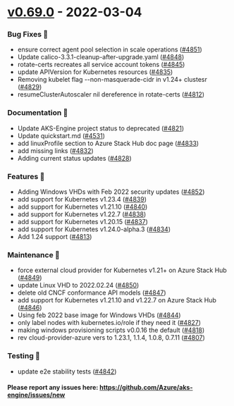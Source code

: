 
<a name="v0.69.0"></a>
# [v0.69.0] - 2022-03-04
### Bug Fixes 🐞
- ensure correct agent pool selection in scale operations ([#4851](https://github.com/Azure/aks-engine/issues/4851))
- Update calico-3.3.1-cleanup-after-upgrade.yaml ([#4848](https://github.com/Azure/aks-engine/issues/4848))
- rotate-certs recreates all service account tokens ([#4845](https://github.com/Azure/aks-engine/issues/4845))
- update APIVersion for Kubernetes resources ([#4835](https://github.com/Azure/aks-engine/issues/4835))
- Removing kubelet flag --non-masquerade-cidr in v1.24+ clustesr ([#4829](https://github.com/Azure/aks-engine/issues/4829))
- resumeClusterAutoscaler nil dereference in rotate-certs ([#4812](https://github.com/Azure/aks-engine/issues/4812))

### Documentation 📘
- Update AKS-Engine project status to deprecated ([#4821](https://github.com/Azure/aks-engine/issues/4821))
- Update quickstart.md ([#4531](https://github.com/Azure/aks-engine/issues/4531))
- add linuxProfile section to Azure Stack Hub doc page ([#4833](https://github.com/Azure/aks-engine/issues/4833))
- add missing links ([#4832](https://github.com/Azure/aks-engine/issues/4832))
- Adding current status updates ([#4828](https://github.com/Azure/aks-engine/issues/4828))

### Features 🌈
- Adding Windows VHDs with Feb 2022 security updates ([#4852](https://github.com/Azure/aks-engine/issues/4852))
- add support for Kubernetes v1.23.4 ([#4839](https://github.com/Azure/aks-engine/issues/4839))
- add support for Kubernetes v1.21.10 ([#4840](https://github.com/Azure/aks-engine/issues/4840))
- add support for Kubernetes v1.22.7 ([#4838](https://github.com/Azure/aks-engine/issues/4838))
- add support for Kubernetes v1.20.15 ([#4837](https://github.com/Azure/aks-engine/issues/4837))
- add support for Kubernetes v1.24.0-alpha.3 ([#4834](https://github.com/Azure/aks-engine/issues/4834))
- Add 1.24 support ([#4813](https://github.com/Azure/aks-engine/issues/4813))

### Maintenance 🔧
- force external cloud provider for Kubernetes v1.21+ on Azure Stack Hub ([#4849](https://github.com/Azure/aks-engine/issues/4849))
- update Linux VHD to 2022.02.24 ([#4850](https://github.com/Azure/aks-engine/issues/4850))
- delete old CNCF conformance API models ([#4847](https://github.com/Azure/aks-engine/issues/4847))
- add support for Kubernetes v1.21.10 and v1.22.7 on Azure Stack Hub ([#4846](https://github.com/Azure/aks-engine/issues/4846))
- Using feb 2022 base image for Windows VHDs ([#4844](https://github.com/Azure/aks-engine/issues/4844))
- only label nodes with kubernetes.io/role if they need it ([#4827](https://github.com/Azure/aks-engine/issues/4827))
- making windows provisioning scripts v0.0.16 the default ([#4818](https://github.com/Azure/aks-engine/issues/4818))
- rev cloud-provider-azure vers to 1.23.1, 1.1.4, 1.0.8, 0.7.11 ([#4807](https://github.com/Azure/aks-engine/issues/4807))

### Testing 💚
- update e2e stability tests ([#4842](https://github.com/Azure/aks-engine/issues/4842))

#### Please report any issues here: https://github.com/Azure/aks-engine/issues/new
[Unreleased]: https://github.com/Azure/aks-engine/compare/v0.69.0...HEAD
[v0.69.0]: https://github.com/Azure/aks-engine/compare/v0.68.0...v0.69.0
